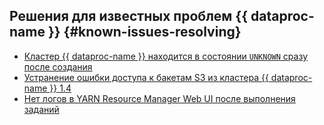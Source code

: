 ## Решения для известных проблем {{ dataproc-name }} {#known-issues-resolving}

* [Кластер {{ dataproc-name }} находится в состоянии `UNKNOWN` сразу после создания](hosts-of-dataproc-cluster-are-in-status-unknown-after-creation.md)
* [Устранение ошибки доступа к бакетам S3 из кластера {{ dataproc-name }} 1.4](cannot-access-buckets.md)
* [Нет логов в YARN Resource Manager Web UI после выполнения заданий](yarn-resource-manager-does-not-display-logs.md)